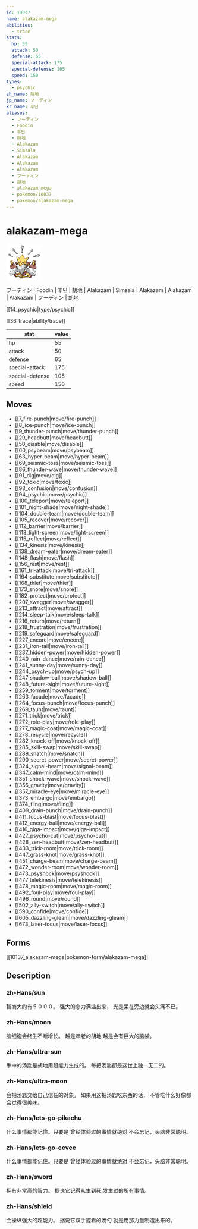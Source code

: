 ```yaml
---
id: 10037
name: alakazam-mega
abilities:
  - trace
stats:
  hp: 55
  attack: 50
  defense: 65
  special-attack: 175
  special-defense: 105
  speed: 150
types:
  - psychic
zh_name: 胡地
jp_name: フーディン
kr_name: 후딘
aliases:
  - フーディン
  - Foodin
  - 후딘
  - 胡地
  - Alakazam
  - Simsala
  - Alakazam
  - Alakazam
  - Alakazam
  - フーディン
  - 胡地
  - alakazam-mega
  - pokemon/10037
  - pokemon/alakazam-mega
---
```

# alakazam-mega

![](https://raw.githubusercontent.com/PokeAPI/sprites/master/sprites/pokemon/10037.png)

フーディン | Foodin | 후딘 | 胡地 | Alakazam | Simsala | Alakazam | Alakazam | Alakazam | フーディン | 胡地

[[14_psychic|type/psychic]]

[[36_trace|ability/trace]]

|stat|value|
|---|---|
|hp|55|
|attack|50|
|defense|65|
|special-attack|175|
|special-defense|105|
|speed|150|


## Moves

- [[7_fire-punch|move/fire-punch]]
- [[8_ice-punch|move/ice-punch]]
- [[9_thunder-punch|move/thunder-punch]]
- [[29_headbutt|move/headbutt]]
- [[50_disable|move/disable]]
- [[60_psybeam|move/psybeam]]
- [[63_hyper-beam|move/hyper-beam]]
- [[69_seismic-toss|move/seismic-toss]]
- [[86_thunder-wave|move/thunder-wave]]
- [[91_dig|move/dig]]
- [[92_toxic|move/toxic]]
- [[93_confusion|move/confusion]]
- [[94_psychic|move/psychic]]
- [[100_teleport|move/teleport]]
- [[101_night-shade|move/night-shade]]
- [[104_double-team|move/double-team]]
- [[105_recover|move/recover]]
- [[112_barrier|move/barrier]]
- [[113_light-screen|move/light-screen]]
- [[115_reflect|move/reflect]]
- [[134_kinesis|move/kinesis]]
- [[138_dream-eater|move/dream-eater]]
- [[148_flash|move/flash]]
- [[156_rest|move/rest]]
- [[161_tri-attack|move/tri-attack]]
- [[164_substitute|move/substitute]]
- [[168_thief|move/thief]]
- [[173_snore|move/snore]]
- [[182_protect|move/protect]]
- [[207_swagger|move/swagger]]
- [[213_attract|move/attract]]
- [[214_sleep-talk|move/sleep-talk]]
- [[216_return|move/return]]
- [[218_frustration|move/frustration]]
- [[219_safeguard|move/safeguard]]
- [[227_encore|move/encore]]
- [[231_iron-tail|move/iron-tail]]
- [[237_hidden-power|move/hidden-power]]
- [[240_rain-dance|move/rain-dance]]
- [[241_sunny-day|move/sunny-day]]
- [[244_psych-up|move/psych-up]]
- [[247_shadow-ball|move/shadow-ball]]
- [[248_future-sight|move/future-sight]]
- [[259_torment|move/torment]]
- [[263_facade|move/facade]]
- [[264_focus-punch|move/focus-punch]]
- [[269_taunt|move/taunt]]
- [[271_trick|move/trick]]
- [[272_role-play|move/role-play]]
- [[277_magic-coat|move/magic-coat]]
- [[278_recycle|move/recycle]]
- [[282_knock-off|move/knock-off]]
- [[285_skill-swap|move/skill-swap]]
- [[289_snatch|move/snatch]]
- [[290_secret-power|move/secret-power]]
- [[324_signal-beam|move/signal-beam]]
- [[347_calm-mind|move/calm-mind]]
- [[351_shock-wave|move/shock-wave]]
- [[356_gravity|move/gravity]]
- [[357_miracle-eye|move/miracle-eye]]
- [[373_embargo|move/embargo]]
- [[374_fling|move/fling]]
- [[409_drain-punch|move/drain-punch]]
- [[411_focus-blast|move/focus-blast]]
- [[412_energy-ball|move/energy-ball]]
- [[416_giga-impact|move/giga-impact]]
- [[427_psycho-cut|move/psycho-cut]]
- [[428_zen-headbutt|move/zen-headbutt]]
- [[433_trick-room|move/trick-room]]
- [[447_grass-knot|move/grass-knot]]
- [[451_charge-beam|move/charge-beam]]
- [[472_wonder-room|move/wonder-room]]
- [[473_psyshock|move/psyshock]]
- [[477_telekinesis|move/telekinesis]]
- [[478_magic-room|move/magic-room]]
- [[492_foul-play|move/foul-play]]
- [[496_round|move/round]]
- [[502_ally-switch|move/ally-switch]]
- [[590_confide|move/confide]]
- [[605_dazzling-gleam|move/dazzling-gleam]]
- [[673_laser-focus|move/laser-focus]]

## Forms



[[10137_alakazam-mega|pokemon-form/alakazam-mega]]

## Description

### zh-Hans/sun

智商大约有５０００。
强大的念力满溢出来，
光是呆在旁边就会头痛不已。

### zh-Hans/moon

脑细胞会终生不断增长。
越是年老的胡地
越是会有巨大的脑袋。

### zh-Hans/ultra-sun

手中的汤匙是胡地用超能力生成的。
每把汤匙都是这世上独一无二的。

### zh-Hans/ultra-moon

会把汤匙交给自己信任的对象。
如果用这把汤匙吃东西的话，
不管吃什么好像都会觉得很美味。

### zh-Hans/lets-go-pikachu

什么事情都能记住。只要是
曾经体验过的事情就绝对
不会忘记，头脑非常聪明。

### zh-Hans/lets-go-eevee

什么事情都能记住。只要是
曾经体验过的事情就绝对
不会忘记，头脑非常聪明。

### zh-Hans/sword

拥有非常高的智力。
据说它记得从生到死
发生过的所有事情。

### zh-Hans/shield

会操纵强大的超能力。
据说它双手握着的汤勺
就是用那力量制造出来的。

